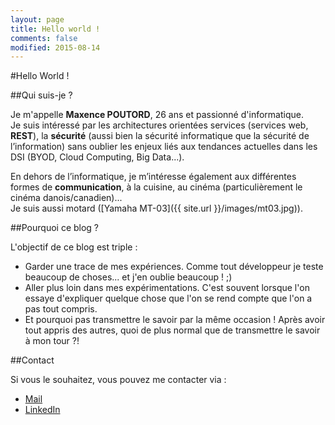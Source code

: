 ```yaml
---
layout: page
title: Hello world !
comments: false
modified: 2015-08-14
---
```


#Hello World !

##Qui suis-je ?

Je m'appelle **Maxence POUTORD**, 26 ans et passionné d'informatique.  
Je suis intéressé par les architectures orientées services (services web, **REST**), la **sécurité** (aussi bien la sécurité informatique que la sécurité de l’information) sans oublier les enjeux liés aux tendances actuelles dans les DSI (BYOD, Cloud Computing, Big Data...).  

En dehors de l’informatique, je m’intéresse également aux différentes formes de **communication**, à la cuisine, au cinéma (particulièrement le cinéma danois/canadien)...  
Je suis aussi motard ([Yamaha MT-03]({{ site.url }}/images/mt03.jpg)).



##Pourquoi ce blog ?

L'objectif de ce blog est triple :  

* Garder une trace de mes expériences. Comme tout développeur je teste beaucoup de choses... et j'en oublie beaucoup ! ;)
* Aller plus loin dans mes expérimentations. C'est souvent lorsque l'on essaye d'expliquer quelque chose que l'on se rend compte que l'on a pas tout compris.
* Et pourquoi pas transmettre le savoir par la même occasion ! Après avoir tout appris des autres, quoi de plus normal que de transmettre le savoir à mon tour ?!


##Contact

Si vous le souhaitez, vous pouvez me contacter via :

* [Mail](mailto:maxence.poutord@gmail.com)
* [LinkedIn](http://fr.linkedin.com/in/maxpou)
